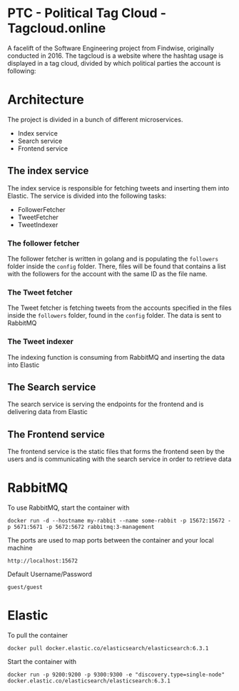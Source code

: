 # PTC - Political Tag Cloud - Tagcloud.online
A facelift of the Software Engineering project from Findwise, originally conducted in 2016. The tagcloud is a website where the hashtag usage is displayed in a tag cloud, divided by which political parties the account is following:

# Architecture
The project is divided in a bunch of different microservices. 
- Index service
- Search service
- Frontend service

## The index service
The index service is responsible for fetching tweets and inserting them into Elastic. The service is divided into the following tasks:
- FollowerFetcher
- TweetFetcher
- TweetIndexer
### The follower fetcher
The follower fetcher is written in golang and is populating the `followers` folder inside the `config` folder. There, files will be found that contains a list with the followers for the account with the same ID as the file name.

### The Tweet fetcher
The Tweet fetcher is fetching tweets from the accounts specified in the files inside the `followers` folder, found in the `config` folder.
The data is sent to RabbitMQ

### The Tweet indexer
The indexing function is consuming from RabbitMQ and inserting the data into Elastic

## The Search service
The search service is serving the endpoints for the frontend and is delivering data from Elastic

## The Frontend service
The frontend service is the static files that forms the frontend seen by the users and is communicating with the search service in order to retrieve data

# RabbitMQ
To use RabbitMQ, start the container with 
```
docker run -d --hostname my-rabbit --name some-rabbit -p 15672:15672 -p 5671:5671 -p 5672:5672 rabbitmq:3-management
```
The ports are used to map ports between the container and your local machine
```
http://localhost:15672
```
Default Username/Password
```
guest/guest
```

# Elastic
To pull the container
```
docker pull docker.elastic.co/elasticsearch/elasticsearch:6.3.1
````
Start the container with
```
docker run -p 9200:9200 -p 9300:9300 -e "discovery.type=single-node" docker.elastic.co/elasticsearch/elasticsearch:6.3.1
```